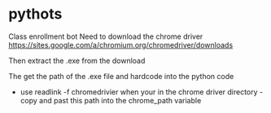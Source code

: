 # pythots
Class enrollment bot
Need to download the chrome driver
https://sites.google.com/a/chromium.org/chromedriver/downloads

Then extract the .exe from the download

The get the path of the .exe file and hardcode into the python code
  - use readlink -f chromedrivier when your in the chrome driver directory
  -copy and past this path into the chrome_path variable
